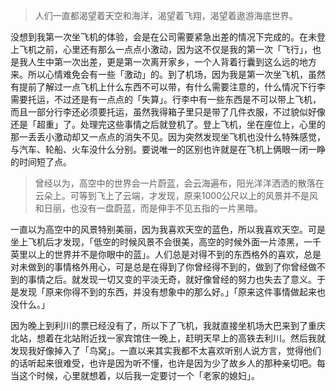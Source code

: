> 人们一直都渴望着天空和海洋，渴望着飞翔，渴望着遨游海底世界。

没想到我第一次坐飞机的体验，会是在公司需要紧急出差的情况下完成的。在未登上飞机之前，心里还有那么一点点小激动，因为这不仅是我的第一次「飞行」，也是我人生中第一次出差，更是第一次离开家乡，一个人背着行囊到这么远的地方来。所以心情难免会有一些「激动」的。到了机场，因为我是第一次坐飞机，虽然有提前了解过一点飞机上什么东西不可以带，有什么需要注意的，什么情况下行李需要托运，不过还是有一点点的「失算」。行李中有一些东西是不可以带上飞机，而且一部分行李还必须要托运，虽然我得箱子里只是带了几件衣服，不过貌似好像还是「超重」了。处理完这些事情之后就登机了。登上飞机，坐在座位上，心里的那一丢丢小激动却又一点点的消失不见。因为突然发现坐飞机也没什么特殊感觉，与汽车、轮船、火车没什么分别。要说唯一的区别也许就是在飞机上俩眼一闭一睁的时间短了点。

> 曾经以为，高空中的世界会一片蔚蓝，会云海遍布，阳光洋洋洒洒的散落在云朵上。可等到飞上了云端，才发现，原来1000公尺以上的风景并不是风和日丽，也没有一盘蔚蓝，而是伸手不见五指的一片黑暗。

一直以为高空中的风景特别美丽，因为我喜欢天空的蓝色，所以我喜欢天空。可是坐上飞机后才发现，「低空的时候风景不会很美，高空的时候外面一片漆黑，一千英里以上的世界并不是你眼中的蓝」。人们总是对得不到的东西格外的喜欢，总是对未做到的事情格外用心，可是总是在得到了你曾经得不到的，做到了你曾经做不到的事情之后。就发现一切又变的平淡无奇，就好像曾经的努力也失去了意义。于是发现「原来你得不到的东西，并没有想象中的那么好。」「原来这件事情做起来也没什么。」

因为晚上到利川的票已经没有了，所以下了飞机，我就直接坐机场大巴来到了重庆北站，想着在北站附近找一家宾馆住一晚上，赶明天早上的高铁去利川。然后我就发现我好像掉入了「鸟窝」。一直以来其实我都不太喜欢听别人说方言，觉得他们的话听起来很难受，也许是因为听不懂，也许是因为少了故乡人的那种亲切吧。每当这个时候，心里就想着，以后我一定要讨一个「老家的媳妇」。

